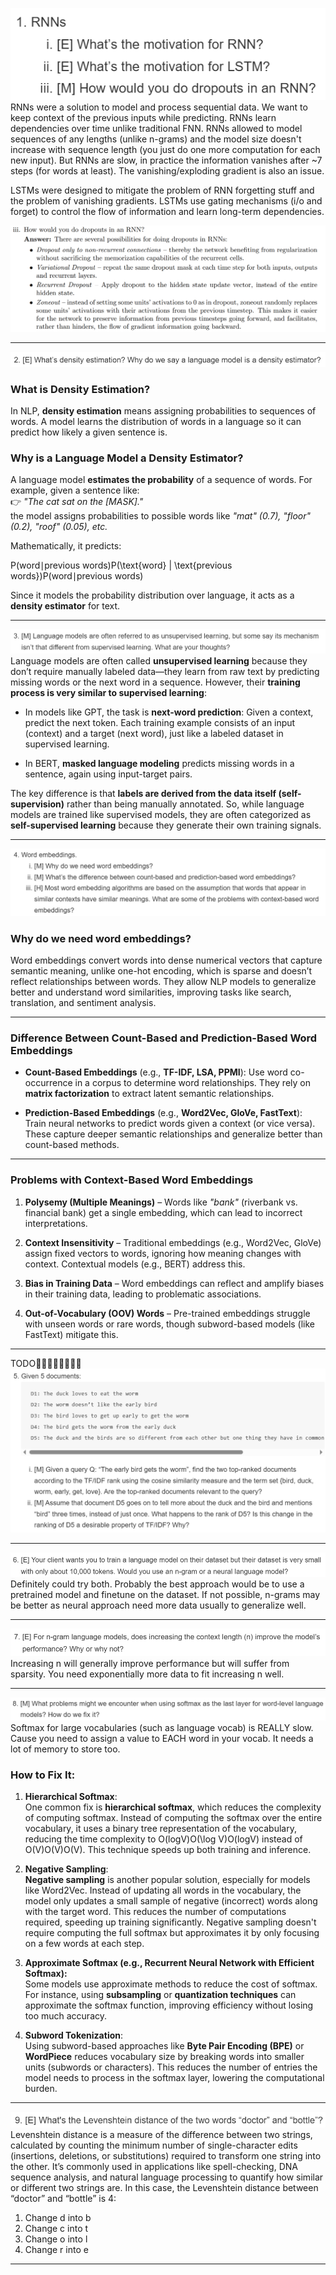 ![Pasted image 20250313133610.png](../../../attachments/Pasted%20image%2020250313133610.png)
RNNs were a solution to model and process sequential data. We want to keep context of the previous inputs while predicting. RNNs learn dependencies over time unlike traditional FNN. RNNs allowed to model sequences of any lengths (unlike n-grams) and the model size doesn't increase with sequence length (you just do one more computation for each new input).
But RNNs are slow, in practice the information vanishes after ~7 steps (for words at least). The vanishing/exploding gradient is also an issue.

LSTMs were designed to mitigate the problem of RNN forgetting stuff and the problem of vanishing gradients. LSTMs use gating mechanisms (i/o and forget) to control the flow of information and learn long-term dependencies.

![](../../../attachments/Pasted%20image%2020250401170253.png)

---

![](../../../attachments/Pasted%20image%2020250401170152.png)
### **What is Density Estimation?**

In NLP, **density estimation** means assigning probabilities to sequences of words. A model learns the distribution of words in a language so it can predict how likely a given sentence is.

### **Why is a Language Model a Density Estimator?**

A language model **estimates the probability** of a sequence of words. For example, given a sentence like:  
👉 _"The cat sat on the [MASK]."_  
the model assigns probabilities to possible words like _"mat" (0.7), "floor" (0.2), "roof" (0.05), etc._

Mathematically, it predicts:

P(word∣previous words)P(\text{word} | \text{previous words})P(word∣previous words)

Since it models the probability distribution over language, it acts as a **density estimator** for text.


---

![](../../../attachments/Pasted%20image%2020250401170452.png)
Language models are often called **unsupervised learning** because they don’t require manually labeled data—they learn from raw text by predicting missing words or the next word in a sequence. However, their **training process is very similar to supervised learning**:

- In models like GPT, the task is **next-word prediction**: Given a context, predict the next token. Each training example consists of an input (context) and a target (next word), just like a labeled dataset in supervised learning.
    
- In BERT, **masked language modeling** predicts missing words in a sentence, again using input-target pairs.
    
The key difference is that **labels are derived from the data itself (self-supervision)** rather than being manually annotated. So, while language models are trained like supervised models, they are often categorized as **self-supervised learning** because they generate their own training signals.

---
![](../../../attachments/Pasted%20image%2020250401170711.png)
### **Why do we need word embeddings?**

Word embeddings convert words into dense numerical vectors that capture semantic meaning, unlike one-hot encoding, which is sparse and doesn’t reflect relationships between words. They allow NLP models to generalize better and understand word similarities, improving tasks like search, translation, and sentiment analysis.

---

### **Difference Between Count-Based and Prediction-Based Word Embeddings**

- **Count-Based Embeddings** (e.g., **TF-IDF, LSA, PPMI**): Use word co-occurrence in a corpus to determine word relationships. They rely on **matrix factorization** to extract latent semantic relationships.
    
- **Prediction-Based Embeddings** (e.g., **Word2Vec, GloVe, FastText**): Train neural networks to predict words given a context (or vice versa). These capture deeper semantic relationships and generalize better than count-based methods.
    

---

### **Problems with Context-Based Word Embeddings**

1. **Polysemy (Multiple Meanings)** – Words like _"bank"_ (riverbank vs. financial bank) get a single embedding, which can lead to incorrect interpretations.
    
2. **Context Insensitivity** – Traditional embeddings (e.g., Word2Vec, GloVe) assign fixed vectors to words, ignoring how meaning changes with context. Contextual models (e.g., BERT) address this.
    
3. **Bias in Training Data** – Word embeddings can reflect and amplify biases in their training data, leading to problematic associations.
    
4. **Out-of-Vocabulary (OOV) Words** – Pre-trained embeddings struggle with unseen words or rare words, though subword-based models (like FastText) mitigate this.

---
TODO🚩🚩🚩🚩🚩🚩🚩🚩
![](../../../attachments/Pasted%20image%2020250401171734.png)

---

![](../../../attachments/Pasted%20image%2020250401171901.png)
Definitely could try both. Probably the best approach would be to use a pretrained model and finetune on the dataset. If not possible, n-grams may be better as neural approach need more data usually to generalize well.

---

![](../../../attachments/Pasted%20image%2020250401172144.png)
Increasing n will generally improve performance but will suffer from sparsity. You need exponentially more data to fit increasing n well.

---

![](../../../attachments/Pasted%20image%2020250401172319.png)Softmax for large vocabularies (such as language vocab) is REALLY slow. Cause you need to assign a value to EACH word in your vocab. It needs a lot of memory to store too.

### **How to Fix It**:

1. **Hierarchical Softmax**:  
    One common fix is **hierarchical softmax**, which reduces the complexity of computing softmax. Instead of computing the softmax over the entire vocabulary, it uses a binary tree representation of the vocabulary, reducing the time complexity to O(log⁡V)O(\log V)O(logV) instead of O(V)O(V)O(V). This technique speeds up both training and inference.
    
2. **Negative Sampling**:  
    **Negative sampling** is another popular solution, especially for models like Word2Vec. Instead of updating all words in the vocabulary, the model only updates a small sample of negative (incorrect) words along with the target word. This reduces the number of computations required, speeding up training significantly. Negative sampling doesn't require computing the full softmax but approximates it by only focusing on a few words at each step.
    
3. **Approximate Softmax (e.g., **Recurrent Neural Network with Efficient Softmax**):**  
    Some models use approximate methods to reduce the cost of softmax. For instance, using **subsampling** or **quantization techniques** can approximate the softmax function, improving efficiency without losing too much accuracy.
    
4. **Subword Tokenization**:  
    Using subword-based approaches like **Byte Pair Encoding (BPE)** or **WordPiece** reduces vocabulary size by breaking words into smaller units (subwords or characters). This reduces the number of entries the model needs to process in the softmax layer, lowering the computational burden.

---
![](../../../attachments/Pasted%20image%2020250401172713.png)Levenshtein distance is a measure of the difference between two strings, calculated by counting the minimum number of single-character edits (insertions, deletions, or substitutions) required to transform one string into the other. It’s commonly used in applications like spell-checking, DNA sequence analysis, and natural language processing to quantify how similar or different two strings are.
In this case, the Levenshtein distance between “doctor” and “bottle” is 4: 
1. Change d into b 
2. Change c into t 
3. Change o into l 
4. Change r into e

---
